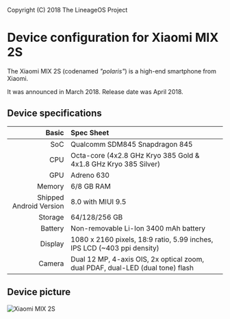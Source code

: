 Copyright (C) 2018 The LineageOS Project

Device configuration for Xiaomi MIX 2S
=========================================

The Xiaomi MIX 2S (codenamed _"polaris"_) is a high-end smartphone from Xiaomi.

It was announced in March 2018. Release date was April 2018.

## Device specifications

Basic   | Spec Sheet
-------:|:-------------------------
SoC     | Qualcomm SDM845 Snapdragon 845
CPU     | Octa-core (4x2.8 GHz Kryo 385 Gold & 4x1.8 GHz Kryo 385 Silver)
GPU     | Adreno 630
Memory  | 6/8 GB RAM
Shipped Android Version | 8.0 with MIUI 9.5
Storage | 64/128/256 GB
Battery | Non-removable Li-Ion 3400 mAh battery
Display | 1080 x 2160 pixels, 18:9 ratio, 5.99 inches, IPS LCD (~403 ppi density)
Camera  | Dual 12 MP, 4-axis OIS, 2x optical zoom, dual PDAF, dual-LED (dual tone) flash

## Device picture

![Xiaomi MIX 2S](https://xiaomi-mi.com/uploads/CatalogueImage/xiaomi-mi-mix-2s-6gb64gb-dual-sim-ceramic-black-01_16852_1522169412.jpg "Xiaomi MIX 2S in ceramic black")

